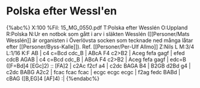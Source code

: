 # Polska efter Wessl'en

{%abc%}
X:100
%Fil: 15_MG_0550.pdf
T:Polska efter Wesslén
O:Uppland
R:Polska
N:Ur en notbok som gått i arv i släkten Wesslén ([[Personer/Mats Wesslén]] är organisten i Överlövsta socken som tecknade ned många låtar efter [[Personer/Byss-Kalle]]). Ref. [[Personer/Per-Ulf Allmo]]
Z:Nils L
M:3/4
L:1/16
K:F
AB | c4 c=Bcd cdc_B | ABcA F4 c2>B2 | Aceg fefa gagf | efed cdcB AGAB |
     c4 c=Bcd cdc_B | ABcA F4 c2>B2 | Aceg fefa gagf | edc=B ([F=Bd]4 [EGc]2) ::
[FA]2 | c2Ac f2cf a4 | c2dc BAGA B4 | B2GB d2Bd g4 | c2dc BABG A2c2 |
fcac fcac fcac | ecgc ecgc ecgc | f2ag fedc BABd | cBAG ([B,EG]4 [AF]4) :|
{%endabc%}

